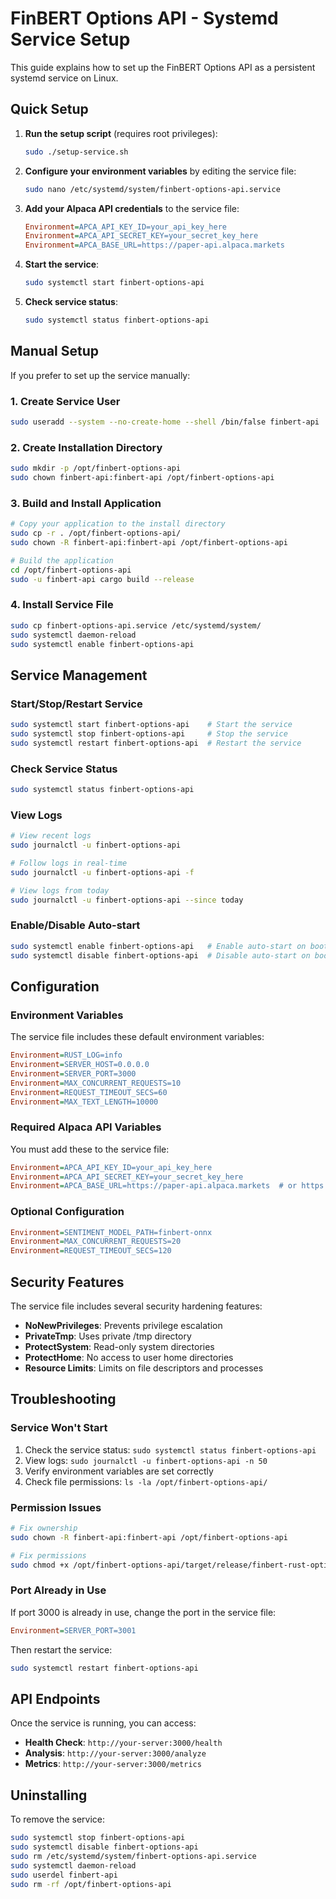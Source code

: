 # FinBERT Options API - Systemd Service Setup

This guide explains how to set up the FinBERT Options API as a persistent systemd service on Linux.

## Quick Setup

1. **Run the setup script** (requires root privileges):
   ```bash
   sudo ./setup-service.sh
   ```

2. **Configure your environment variables** by editing the service file:
   ```bash
   sudo nano /etc/systemd/system/finbert-options-api.service
   ```

3. **Add your Alpaca API credentials** to the service file:
   ```ini
   Environment=APCA_API_KEY_ID=your_api_key_here
   Environment=APCA_API_SECRET_KEY=your_secret_key_here
   Environment=APCA_BASE_URL=https://paper-api.alpaca.markets
   ```

4. **Start the service**:
   ```bash
   sudo systemctl start finbert-options-api
   ```

5. **Check service status**:
   ```bash
   sudo systemctl status finbert-options-api
   ```

## Manual Setup

If you prefer to set up the service manually:

### 1. Create Service User
```bash
sudo useradd --system --no-create-home --shell /bin/false finbert-api
```

### 2. Create Installation Directory
```bash
sudo mkdir -p /opt/finbert-options-api
sudo chown finbert-api:finbert-api /opt/finbert-options-api
```

### 3. Build and Install Application
```bash
# Copy your application to the install directory
sudo cp -r . /opt/finbert-options-api/
sudo chown -R finbert-api:finbert-api /opt/finbert-options-api

# Build the application
cd /opt/finbert-options-api
sudo -u finbert-api cargo build --release
```

### 4. Install Service File
```bash
sudo cp finbert-options-api.service /etc/systemd/system/
sudo systemctl daemon-reload
sudo systemctl enable finbert-options-api
```

## Service Management

### Start/Stop/Restart Service
```bash
sudo systemctl start finbert-options-api    # Start the service
sudo systemctl stop finbert-options-api     # Stop the service
sudo systemctl restart finbert-options-api  # Restart the service
```

### Check Service Status
```bash
sudo systemctl status finbert-options-api
```

### View Logs
```bash
# View recent logs
sudo journalctl -u finbert-options-api

# Follow logs in real-time
sudo journalctl -u finbert-options-api -f

# View logs from today
sudo journalctl -u finbert-options-api --since today
```

### Enable/Disable Auto-start
```bash
sudo systemctl enable finbert-options-api   # Enable auto-start on boot
sudo systemctl disable finbert-options-api  # Disable auto-start on boot
```

## Configuration

### Environment Variables

The service file includes these default environment variables:

```ini
Environment=RUST_LOG=info
Environment=SERVER_HOST=0.0.0.0
Environment=SERVER_PORT=3000
Environment=MAX_CONCURRENT_REQUESTS=10
Environment=REQUEST_TIMEOUT_SECS=60
Environment=MAX_TEXT_LENGTH=10000
```

### Required Alpaca API Variables

You must add these to the service file:

```ini
Environment=APCA_API_KEY_ID=your_api_key_here
Environment=APCA_API_SECRET_KEY=your_secret_key_here
Environment=APCA_BASE_URL=https://paper-api.alpaca.markets  # or https://api.alpaca.markets for live trading
```

### Optional Configuration

```ini
Environment=SENTIMENT_MODEL_PATH=finbert-onnx
Environment=MAX_CONCURRENT_REQUESTS=20
Environment=REQUEST_TIMEOUT_SECS=120
```

## Security Features

The service file includes several security hardening features:

- **NoNewPrivileges**: Prevents privilege escalation
- **PrivateTmp**: Uses private /tmp directory
- **ProtectSystem**: Read-only system directories
- **ProtectHome**: No access to user home directories
- **Resource Limits**: Limits on file descriptors and processes

## Troubleshooting

### Service Won't Start
1. Check the service status: `sudo systemctl status finbert-options-api`
2. View logs: `sudo journalctl -u finbert-options-api -n 50`
3. Verify environment variables are set correctly
4. Check file permissions: `ls -la /opt/finbert-options-api/`

### Permission Issues
```bash
# Fix ownership
sudo chown -R finbert-api:finbert-api /opt/finbert-options-api

# Fix permissions
sudo chmod +x /opt/finbert-options-api/target/release/finbert-rust-options-api
```

### Port Already in Use
If port 3000 is already in use, change the port in the service file:
```ini
Environment=SERVER_PORT=3001
```

Then restart the service:
```bash
sudo systemctl restart finbert-options-api
```

## API Endpoints

Once the service is running, you can access:

- **Health Check**: `http://your-server:3000/health`
- **Analysis**: `http://your-server:3000/analyze`
- **Metrics**: `http://your-server:3000/metrics`

## Uninstalling

To remove the service:

```bash
sudo systemctl stop finbert-options-api
sudo systemctl disable finbert-options-api
sudo rm /etc/systemd/system/finbert-options-api.service
sudo systemctl daemon-reload
sudo userdel finbert-api
sudo rm -rf /opt/finbert-options-api
```

